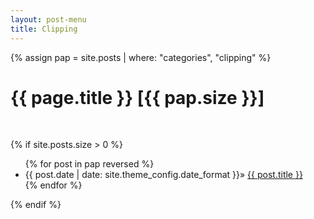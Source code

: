 ```yaml
---
layout: post-menu
title: Clipping
---
```

{% assign pap = site.posts | where: "categories", "clipping" %}
<h1 class="post-title">{{ page.title }} [{{ pap.size }}]</h1><br>

{% if site.posts.size > 0 %}
  <ul>
    {% for post in pap reversed %}
      <li class="post-list-item">
        <span class="home-date">
          {{ post.date | date: site.theme_config.date_format }}»
        </span>
        <a href="{{ post.url | relative_url }}">{{ post.title }}</a>
      </li>
    {% endfor %}
  </ul>
{% endif %}
